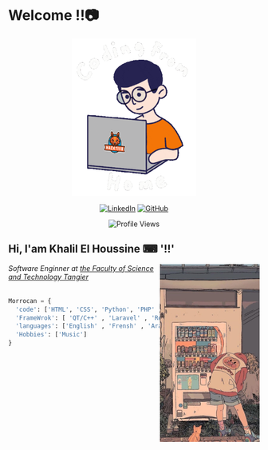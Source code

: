 
# Welcome !!📷

<div align="center">

<img  src="https://github.com/khalilh2002/khalilh2002/blob/main/assets/code.gif" alt="nice" width="250px">


</div>


<div align="center">

[![LinkedIn](https://img.shields.io/badge/-KhalilElHoussine-blue?style=flat-square&logo=Linkedin&logoColor=white&link=https://www.linkedin.com/in/thaianebraga/)](https://www.linkedin.com/in/khalilelhoussine/)
[![GitHub](https://img.shields.io/github/followers/Khalil?label=follow&style=social)](https://github.com/khalilh2002) 

![Profile Views](https://komarev.com/ghpvc/?username=khalilh2002&label=Profile+Views)

</div>

## Hi, I'am Khalil El Houssine  ⌨ '!!'

<img src="https://github.com/khalilh2002/khalilh2002/blob/main/assets/img.jpg " alt="nice" width="200px" align="right">

<p><em>Software Enginner at <a href="https://fstt.ac.ma/Portail2023/"> the Faculty of Science and Technology Tangier</a></em></p>



```python

Morrocan = {
  'code': ['HTML', 'CSS', 'Python', 'PHP' ,'JavaJavascript','Java', 'C++', ],
  'FrameWrok': [ 'QT/C++' , 'Laravel' , 'React' ],
  'languages': ['English' , 'Frensh' , 'Arabic'],
  'Hobbies': ['Music']
}

```
